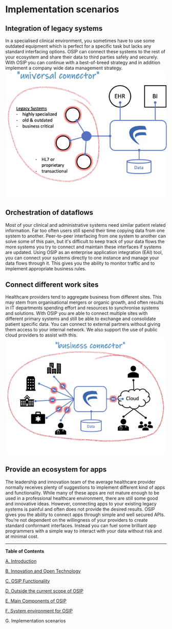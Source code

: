 Implementation scenarios
=====

Integration of legacy systems
-----

In a specialised clinical environment, you sometimes have to use some outdated equipment which is perfect for a specific task but lacks any standard interfacing options. OSIP can connect these systems to the rest of your ecosystem and share their data to third parties safely and securely.
With OSIP you can continue with a best-of-breed strategy and in addition implement a company wide data management strategy. 
![The Universal Connector](img/universal_connector.png)
 
Orchestration of dataflows 
-----

Most of your clinical and administrative systems need similar patient related information. Far too often users still spend their time copying data from one system to another. Peer-to-peer interfacing from one system to another can solve some of this pain, but it's difficult to keep track of your data flows the more systems you try to connect and maintain these interfaces if systems are updated.
Using OSIP as an enterprise application integration (EAI) tool, you can connect your systems directly to one instance and manage your data flows through it. This gives you the ability to monitor traffic and to implement appropriate business rules.

Connect different work sites
-----

Healthcare providers tend to aggregate business from different sites. This may stem from organisational mergers or organic growth, and often results in IT departments spending effort and resources to synchronise systems and solutions.
With OSIP you are able to connect multiple sites with different primary systems and still be able to exchange and consolidate patient specific data. You can connect to external partners without giving them access to your internal network. We also support the use of public cloud providers to assist with this.
![The Business Connector](img/business_connector.png)


Provide an ecosystem for apps
-----

The leadership and innovation team of the average healthcare provider normally receives plenty of suggestions to implement different kind of apps and functionality. While many of these apps are not mature enough to be used in a professional healthcare environment, there are still some good and innovative ideas. However, connecting apps to your existing legacy systems is painful and often does not provide the desired results.
OSIP gives you the ability to connect apps through simple and well secured APIs. You’re not dependent on the willingness of your providers to create standard conformant interfaces. Instead you can fuel some brilliant app programmers with a simple way to interact with your data without risk and at minimal cost.

 ----
 **Table of Contents**
 
 [A. Introduction](A_introduction.md)
 
 [B. Innovation and Open Technology](B_innovation_and_open_technology.md)
 
 [C. OSIP Functionality](C_osip_functionality.md)
 
 [D. Outside the current scope of OSIP](D_outside_the_current_scope_of_osip.md)
 
 [E. Main Components of OSIP](E_main_components_of_osip.md)
 
 [F. System environment for OSIP](F_system_environment_for_osip.md)
 
 G. Implementation scenarios
